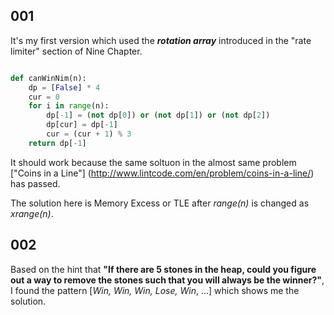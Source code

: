 001
---

It's my first version which used the ___rotation array___ introduced in the "rate limiter" section of Nine Chapter.

```py

def canWinNim(n):
    dp = [False] * 4
    cur = 0
    for i in range(n):
        dp[-1] = (not dp[0]) or (not dp[1]) or (not dp[2])
        dp[cur] = dp[-1]
        cur = (cur + 1) % 3
    return dp[-1]
```

It should work because the same soltuon in the almost same problem ["Coins in a Line"] (http://www.lintcode.com/en/problem/coins-in-a-line/) has passed.

The solution here is Memory Excess or TLE after _range(n)_ is changed as _xrange(n)_.

002
---

Based on the hint that __"If there are 5 stones in the heap, could you figure out a way to remove the stones such that you will always be the winner?"__, I found the pattern [_Win, Win, Win, Lose, Win_, ...] which shows me the solution.
